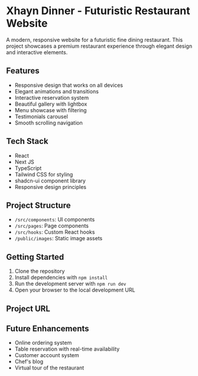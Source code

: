 
# Xhayn Dinner - Futuristic Restaurant Website

A modern, responsive website for a futuristic fine dining restaurant. This project showcases a premium restaurant experience through elegant design and interactive elements.

## Features

- Responsive design that works on all devices
- Elegant animations and transitions
- Interactive reservation system
- Beautiful gallery with lightbox
- Menu showcase with filtering
- Testimonials carousel
- Smooth scrolling navigation

## Tech Stack

- React
- Next JS
- TypeScript 
- Tailwind CSS for styling
- shadcn-ui component library
- Responsive design principles

## Project Structure

- `/src/components`: UI components
- `/src/pages`: Page components
- `/src/hooks`: Custom React hooks
- `/public/images`: Static image assets

## Getting Started

1. Clone the repository
2. Install dependencies with `npm install`
3. Run the development server with `npm run dev`
4. Open your browser to the local development URL

## Project URL



## Future Enhancements

- Online ordering system
- Table reservation with real-time availability
- Customer account system
- Chef's blog
- Virtual tour of the restaurant



